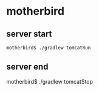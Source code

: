 # motherbird

## server start
```bash
motherbird$ ./gradlew tomcatRun
```

## server end
motherbird$ ./gradlew tomcatStop